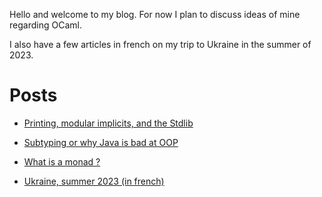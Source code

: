 Hello and welcome to my blog. For now I plan to discuss ideas of mine regarding
OCaml.

I also have a few articles in french on my trip to Ukraine in the summer of
2023.

# Posts

- [Printing, modular implicits, and the Stdlib](printing_and_ocaml.md)
- [Subtyping or why Java is bad at OOP](subtyping.md)
- [What is a monad ?](monad.md)

- [Ukraine, summer 2023 (in french)](ukraine)
